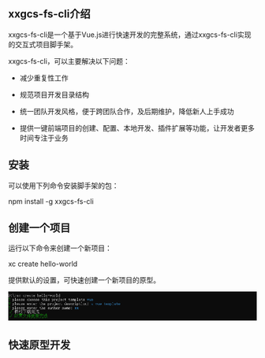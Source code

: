 ## xxgcs-fs-cli介绍

xxgcs-fs-cli是一个基于Vue.js进行快速开发的完整系统，通过xxgcs-fs-cli实现的交互式项目脚手架。

xxgcs-fs-cli，可以主要解决以下问题：

 * 减少重复性工作

 * 规范项目开发目录结构

 * 统一团队开发风格，便于跨团队合作，及后期维护，降低新人上手成功

 * 提供一键前端项目的创建、配置、本地开发、插件扩展等功能，让开发者更多时间专注于业务

## 安装

可以使用下列命令安装脚手架的包：

  npm install -g xxgcs-fs-cli

## 创建一个项目

运行以下命令来创建一个新项目：

  xc create hello-world

提供默认的设置，可快速创建一个新项目的原型。

  ![创建项目](/assets/create.png)

## 快速原型开发

###




 